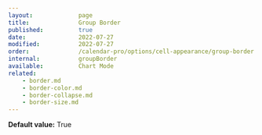 ```yaml
---
layout:             page
title:              Group Border
published:          true
date:               2022-07-27
modified:           2022-07-27
order:              /calendar-pro/options/cell-appearance/group-border
internal:           groupBorder
available:          Chart Mode
related:
    - border.md
    - border-color.md
    - border-collapse.md
    - border-size.md
---
```

**Default value:** True

